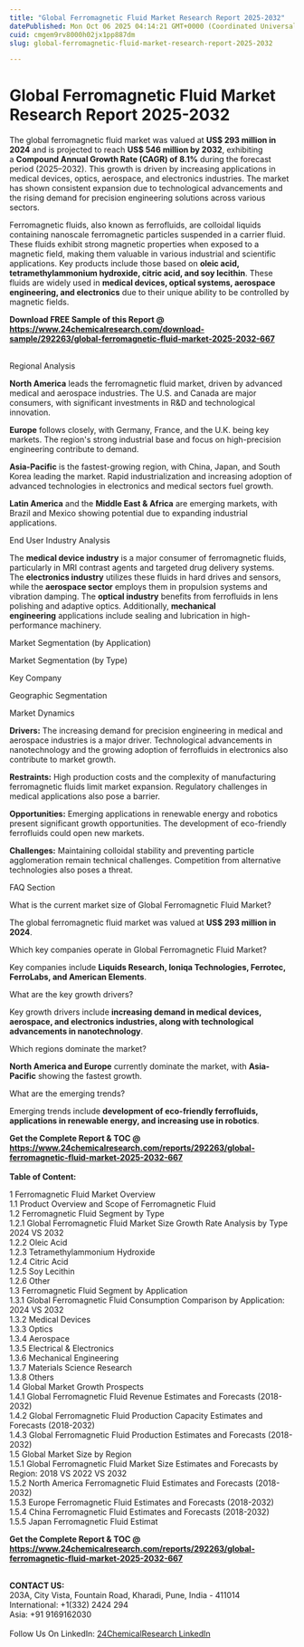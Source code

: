 ```yaml
---
title: "Global Ferromagnetic Fluid Market Research Report 2025-2032"
datePublished: Mon Oct 06 2025 04:14:21 GMT+0000 (Coordinated Universal Time)
cuid: cmgem9rv8000h02jx1pp887dm
slug: global-ferromagnetic-fluid-market-research-report-2025-2032

---
```


# Global Ferromagnetic Fluid Market Research Report 2025-2032

<p>The global ferromagnetic fluid market was valued at <strong>US$ 293 million in 2024</strong> and is projected to reach <strong>US$ 546 million by 2032</strong>, exhibiting a <strong>Compound Annual Growth Rate (CAGR) of 8.1%</strong> during the forecast period (2025–2032). This growth is driven by increasing applications in medical devices, optics, aerospace, and electronics industries. The market has shown consistent expansion due to technological advancements and the rising demand for precision engineering solutions across various sectors.</p><p>
</p><p>Ferromagnetic fluids, also known as ferrofluids, are colloidal liquids containing nanoscale ferromagnetic particles suspended in a carrier fluid. These fluids exhibit strong magnetic properties when exposed to a magnetic field, making them valuable in various industrial and scientific applications. Key products include those based on <strong>oleic acid, tetramethylammonium hydroxide, citric acid, and soy lecithin</strong>. These fluids are widely used in <strong>medical devices, optical systems, aerospace engineering, and electronics</strong> due to their unique ability to be controlled by magnetic fields.</p><div><b>Download FREE Sample of this Report @ 
            <a href="https://www.24chemicalresearch.com/download-sample/292263/global-ferromagnetic-fluid-market-2025-2032-667">
            https://www.24chemicalresearch.com/download-sample/292263/global-ferromagnetic-fluid-market-2025-2032-667</a></b></div><br><p>
Regional Analysis</p><p>
</p><p><strong>North America</strong> leads the ferromagnetic fluid market, driven by advanced medical and aerospace industries. The U.S. and Canada are major consumers, with significant investments in R&amp;D and technological innovation.</p><p>
</p><p><strong>Europe</strong> follows closely, with Germany, France, and the U.K. being key markets. The region's strong industrial base and focus on high-precision engineering contribute to demand.</p><p>
</p><p><strong>Asia-Pacific</strong> is the fastest-growing region, with China, Japan, and South Korea leading the market. Rapid industrialization and increasing adoption of advanced technologies in electronics and medical sectors fuel growth.</p><p>
</p><p><strong>Latin America</strong> and the <strong>Middle East &amp; Africa</strong> are emerging markets, with Brazil and Mexico showing potential due to expanding industrial applications.</p><p>
End User Industry Analysis</p><p>
</p><p>The <strong>medical device industry</strong> is a major consumer of ferromagnetic fluids, particularly in MRI contrast agents and targeted drug delivery systems. The <strong>electronics industry</strong> utilizes these fluids in hard drives and sensors, while the <strong>aerospace sector</strong> employs them in propulsion systems and vibration damping. The <strong>optical industry</strong> benefits from ferrofluids in lens polishing and adaptive optics. Additionally, <strong>mechanical engineering</strong> applications include sealing and lubrication in high-performance machinery.</p><p>
Market Segmentation (by Application)</p><p>
</p><p>
Market Segmentation (by Type)</p><p>
</p><p>
Key Company</p><p>
</p><p>
Geographic Segmentation</p><p>
</p><p>
Market Dynamics</p><p>
</p><p><strong>Drivers:</strong> The increasing demand for precision engineering in medical and aerospace industries is a major driver. Technological advancements in nanotechnology and the growing adoption of ferrofluids in electronics also contribute to market growth.</p><p>
</p><p><strong>Restraints:</strong> High production costs and the complexity of manufacturing ferromagnetic fluids limit market expansion. Regulatory challenges in medical applications also pose a barrier.</p><p>
</p><p><strong>Opportunities:</strong> Emerging applications in renewable energy and robotics present significant growth opportunities. The development of eco-friendly ferrofluids could open new markets.</p><p>
</p><p><strong>Challenges:</strong> Maintaining colloidal stability and preventing particle agglomeration remain technical challenges. Competition from alternative technologies also poses a threat.</p><p>
FAQ Section</p><p>
What is the current market size of Global Ferromagnetic Fluid Market?</p><p>
</p><p>The global ferromagnetic fluid market was valued at <strong>US$ 293 million in 2024</strong>.</p><p>
Which key companies operate in Global Ferromagnetic Fluid Market?</p><p>
</p><p>Key companies include <strong>Liquids Research, Ioniqa Technologies, Ferrotec, FerroLabs, and American Elements</strong>.</p><p>
What are the key growth drivers?</p><p>
</p><p>Key growth drivers include <strong>increasing demand in medical devices, aerospace, and electronics industries, along with technological advancements in nanotechnology</strong>.</p><p>
Which regions dominate the market?</p><p>
</p><p><strong>North America and Europe</strong> currently dominate the market, with <strong>Asia-Pacific</strong> showing the fastest growth.</p><p>
What are the emerging trends?</p><p>
</p><p>Emerging trends include <strong>development of eco-friendly ferrofluids, applications in renewable energy, and increasing use in robotics</strong>.</p>

<div><b>Get the Complete Report & TOC @ 
            <a href="https://www.24chemicalresearch.com/reports/292263/global-ferromagnetic-fluid-market-2025-2032-667">
            https://www.24chemicalresearch.com/reports/292263/global-ferromagnetic-fluid-market-2025-2032-667</a></b></div><br>
            <b>Table of Content:</b><p>1 Ferromagnetic Fluid Market Overview<br />
    1.1 Product Overview and Scope of Ferromagnetic Fluid<br />
    1.2 Ferromagnetic Fluid Segment by Type<br />
        1.2.1 Global Ferromagnetic Fluid Market Size Growth Rate Analysis by Type 2024 VS 2032<br />
        1.2.2 Oleic Acid<br />
        1.2.3 Tetramethylammonium Hydroxide<br />
        1.2.4 Citric Acid<br />
        1.2.5 Soy Lecithin<br />
        1.2.6 Other<br />
    1.3 Ferromagnetic Fluid Segment by Application<br />
        1.3.1 Global Ferromagnetic Fluid Consumption Comparison by Application: 2024 VS 2032<br />
        1.3.2 Medical Devices<br />
        1.3.3 Optics<br />
        1.3.4 Aerospace<br />
        1.3.5 Electrical & Electronics<br />
        1.3.6 Mechanical Engineering<br />
        1.3.7 Materials Science Research<br />
        1.3.8 Others<br />
    1.4 Global Market Growth Prospects<br />
        1.4.1 Global Ferromagnetic Fluid Revenue Estimates and Forecasts (2018-2032)<br />
        1.4.2 Global Ferromagnetic Fluid Production Capacity Estimates and Forecasts (2018-2032)<br />
        1.4.3 Global Ferromagnetic Fluid Production Estimates and Forecasts (2018-2032)<br />
    1.5 Global Market Size by Region<br />
        1.5.1 Global Ferromagnetic Fluid Market Size Estimates and Forecasts by Region: 2018 VS 2022 VS 2032<br />
        1.5.2 North America Ferromagnetic Fluid Estimates and Forecasts (2018-2032)<br />
        1.5.3 Europe Ferromagnetic Fluid Estimates and Forecasts (2018-2032)<br />
        1.5.4 China Ferromagnetic Fluid Estimates and Forecasts (2018-2032)<br />
        1.5.5 Japan Ferromagnetic Fluid Estimat</p>

<div><b>Get the Complete Report & TOC @ 
            <a href="https://www.24chemicalresearch.com/reports/292263/global-ferromagnetic-fluid-market-2025-2032-667">
            https://www.24chemicalresearch.com/reports/292263/global-ferromagnetic-fluid-market-2025-2032-667</a></b></div><br>

<b>CONTACT US:</b><br>
            203A, City Vista, Fountain Road, Kharadi, Pune, India - 411014<br>
            International: +1(332) 2424 294<br>
            Asia: +91 9169162030 <br><br>
            Follow Us On LinkedIn: <a href="https://www.linkedin.com/company/24chemicalresearch/">24ChemicalResearch LinkedIn</a>